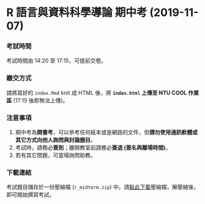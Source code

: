 # R 語言與資料科學導論 期中考 (2019-11-07)

### 考試時間

考試時間由 14:20 至 17:15，可提前交卷。

### 繳交方式

請將寫好的 `index.Rmd` knit 成 HTML 後，將 **`index.html` 上傳至 NTU COOL 作業區** (17:15 後即無法上傳)。

### 注意事項

1. 期中考為**開書考**，可以參考任何紙本或是網路的文件，但**請勿使用通訊軟體或其它方式向他人詢問與討論題目**。
2. 考試時，請務必**簽到**；離開教室前請務必**簽退 (簽名與離場時間)**。
3. 若有其它問題，可當場詢問助教。

### 下載連結

考試題目儲存於一份壓縮檔 (`r_midterm.zip`) 中。請[點此下載](https://github.com/rlads2019/midterm/raw/master/r_midterm.zip)壓縮檔，解壓縮後，即可開始撰寫考試。
